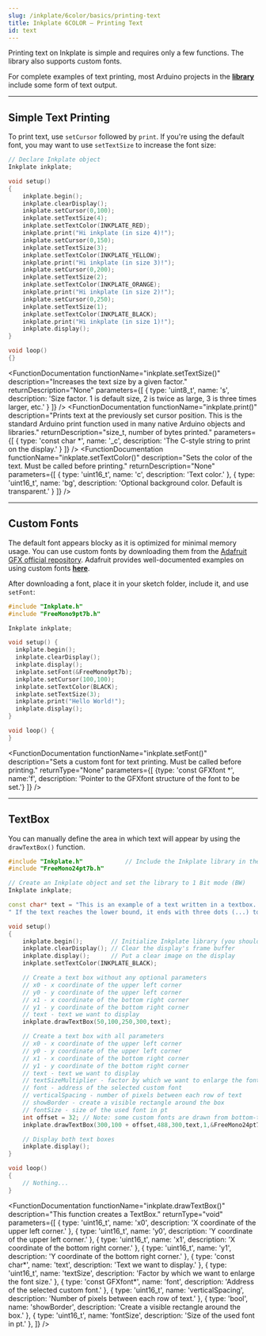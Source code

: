 ```yaml
---
slug: /inkplate/6color/basics/printing-text
title: Inkplate 6COLOR – Printing Text
id: text
---
```


Printing text on Inkplate is simple and requires only a few functions. The library also supports custom fonts.

<InfoBox>For complete examples of text printing, most Arduino projects in the [**library**](https://github.com/SolderedElectronics/Inkplate-Arduino-library/tree/master/examples/Inkplate6COLOR) include some form of text output.</InfoBox>

---

## Simple Text Printing 

To print text, use `setCursor` followed by `print`. If you're using the default font, you may want to use `setTextSize` to increase the font size: 

```cpp
// Declare Inkplate object
Inkplate inkplate;

void setup()
{
    inkplate.begin();
    inkplate.clearDisplay();
    inkplate.setCursor(0,100);
    inkplate.setTextSize(4);
    inkplate.setTextColor(INKPLATE_RED);
    inkplate.print("Hi inkplate (in size 4)!");
    inkplate.setCursor(0,150);
    inkplate.setTextSize(3);
    inkplate.setTextColor(INKPLATE_YELLOW);
    inkplate.print("Hi inkplate (in size 3)!");
    inkplate.setCursor(0,200);
    inkplate.setTextSize(2);
    inkplate.setTextColor(INKPLATE_ORANGE);
    inkplate.print("Hi inkplate (in size 2)!");
    inkplate.setCursor(0,250);
    inkplate.setTextSize(1);
    inkplate.setTextColor(INKPLATE_BLACK);
    inkplate.print("Hi inkplate (in size 1)!");
    inkplate.display();
}

void loop()
{}
```

<CenteredImage src="/img/6color/text_size.png" alt="Expected output on Inkplate display" caption="Expected output on Inkplate display." width="1000px" />

<FunctionDocumentation
  functionName="inkplate.setTextSize()"
  description="Increases the text size by a given factor."
  returnDescription="None"
  parameters={[ 
    { type: 'uint8_t', name: 's', description: 'Size factor. 1 is default size, 2 is twice as large, 3 is three times larger, etc.' }
  ]}
/>
<FunctionDocumentation
  functionName="inkplate.print()"
  description="Prints text at the previously set cursor position. This is the standard Arduino print function used in many native Arduino objects and libraries."
  returnDescription="size_t, number of bytes printed."
  parameters={[ 
    { type: 'const char *', name: '_c', description: 'The C-style string to print on the display.' }
  ]}
/>
<FunctionDocumentation
  functionName="inkplate.setTextColor()"
  description="Sets the color of the text. Must be called before printing."
  returnDescription="None"
  parameters={[ 
    { type: 'uint16_t', name: 'c', description: 'Text color.' },
    { type: 'uint16_t', name: 'bg', description: 'Optional background color. Default is transparent.' }
  ]}
/>

---

## Custom Fonts

The default font appears blocky as it is optimized for minimal memory usage. You can use custom fonts by downloading them from the [Adafruit GFX official repository](https://github.com/adafruit/Adafruit-GFX-Library/tree/master/Fonts). Adafruit provides well-documented examples on using custom fonts [**here**](https://learn.adafruit.com/adafruit-gfx-graphics-library/using-fonts). 

After downloading a font, place it in your sketch folder, include it, and use `setFont`:

```cpp
#include "Inkplate.h"
#include "FreeMono9pt7b.h"

Inkplate inkplate;

void setup() {
  inkplate.begin();
  inkplate.clearDisplay();
  inkplate.display();
  inkplate.setFont(&FreeMono9pt7b);
  inkplate.setCursor(100,100);
  inkplate.setTextColor(BLACK);
  inkplate.setTextSize(3);
  inkplate.print("Hello World!");
  inkplate.display();
}

void loop() {
}
```

<CenteredImage src="/img/6color/custom_font.png" alt="Expected output on Inkplate display" caption="Expected output on Inkplate display." width="1000px" />

<FunctionDocumentation
  functionName="inkplate.setFont()"
  description="Sets a custom font for text printing. Must be called before printing."
  returnType="None"
  parameters={[
    {type: 'const GFXfont *', name:'f', description: 'Pointer to the GFXfont structure of the font to be set.'}
  ]}
/>

---

## TextBox

You can manually define the area in which text will appear by using the `drawTextBox()` function.

```cpp
#include "Inkplate.h"            // Include the Inkplate library in the sketch
#include "FreeMono24pt7b.h"

// Create an Inkplate object and set the library to 1 Bit mode (BW)
Inkplate inkplate;

const char* text = "This is an example of a text written in a textbox. When a word doesn't fit into the current row, it goes to the next one." \
" If the text reaches the lower bound, it ends with three dots (...) to mark that the text isn't displayed fully";

void setup()
{
    inkplate.begin();        // Initialize Inkplate library (you should call this function ONLY ONCE)
    inkplate.clearDisplay(); // Clear the display's frame buffer
    inkplate.display();      // Put a clear image on the display
    inkplate.setTextColor(INKPLATE_BLACK);

    // Create a text box without any optional parameters
    // x0 - x coordinate of the upper left corner
    // y0 - y coordinate of the upper left corner
    // x1 - x coordinate of the bottom right corner
    // y1 - y coordinate of the bottom right corner
    // text - text we want to display
    inkplate.drawTextBox(50,100,250,300,text);

    // Create a text box with all parameters
    // x0 - x coordinate of the upper left corner
    // y0 - y coordinate of the upper left corner
    // x1 - x coordinate of the bottom right corner
    // y1 - y coordinate of the bottom right corner
    // text - text we want to display
    // textSizeMultiplier - factor by which we want to enlarge the font size
    // font - address of the selected custom font
    // verticalSpacing - number of pixels between each row of text
    // showBorder - create a visible rectangle around the box
    // fontSize - size of the used font in pt
    int offset = 32; // Note: some custom fonts are drawn from bottom-to-top, which requires an offset. Use an offset that best suits the font you use.
    inkplate.drawTextBox(300,100 + offset,488,300,text,1,&FreeMono24pt7b,27,false,24);

    // Display both text boxes
    inkplate.display();
}

void loop()
{
    // Nothing...
}
```

<CenteredImage src="/img/6color/textbox.png" alt="Expected output on Inkplate display" caption="Expected output on Inkplate display." width="1000px" />

<FunctionDocumentation
  functionName="inkplate.drawTextBox()"
  description="This function creates a TextBox."
  returnType="void"
  parameters={[
    { type: 'uint16_t', name: 'x0', description: 'X coordinate of the upper left corner.' },
    { type: 'uint16_t', name: 'y0', description: 'Y coordinate of the upper left corner.' },
    { type: 'uint16_t', name: 'x1', description: 'X coordinate of the bottom right corner.' },
    { type: 'uint16_t', name: 'y1', description: 'Y coordinate of the bottom right corner.' },
    { type: 'const char*', name: 'text', description: 'Text we want to display.' },
    { type: 'uint16_t', name: 'textSize', description: 'Factor by which we want to enlarge the font size.' },
    { type: 'const GFXfont*', name: 'font', description: 'Address of the selected custom font.' },
    { type: 'uint16_t', name: 'verticalSpacing', description: 'Number of pixels between each row of text.' },
    { type: 'bool', name: 'showBorder', description: 'Create a visible rectangle around the box.' },
    { type: 'uint16_t', name: 'fontSize', description: 'Size of the used font in pt.' },
  ]}
/>